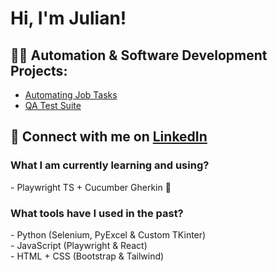<h1>Hi, I'm Julian! </h1>

<h2>👨‍💻 Automation & Software Development Projects:</h2>

- [Automating Job Tasks](https://github.com/bad-juju999/Automating-Job-Tasks/tree/main)
- [QA Test Suite](https://github.com/bad-juju999/QA-Test-Suite)

<h2> 🤳 Connect with me on <a href="https://www.linkedin.com/in/julianlively/" target="_blank" >LinkedIn</a> </h2>


<h3>What I am currently learning and using?</h3>
- Playwright TS + Cucumber Gherkin 🥒

<h3>What tools have I used in the past?</h3>
- Python (Selenium, PyExcel & Custom TKinter)
<br>
- JavaScript (Playwright & React)
<br>
- HTML + CSS (Bootstrap & Tailwind)
